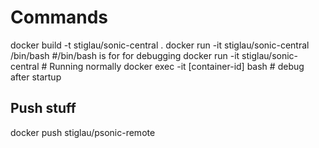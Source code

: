 Commands
========
docker build -t stiglau/sonic-central .
docker run  -it stiglau/sonic-central /bin/bash #/bin/bash is for for debugging 
docker run  -it stiglau/sonic-central # Running normally
docker exec -it [container-id] bash # debug after startup


Push stuff
----------
docker push stiglau/psonic-remote